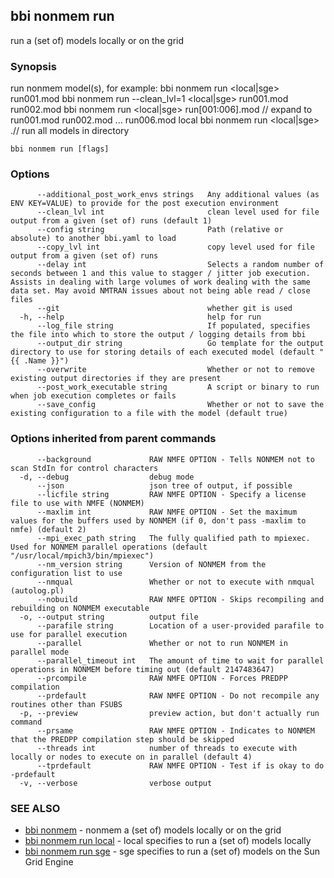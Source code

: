 ## bbi nonmem run

run a (set of) models locally or on the grid

### Synopsis

run nonmem model(s), for example: 
bbi nonmem run <local|sge> run001.mod
bbi nonmem run  --clean_lvl=1 <local|sge> run001.mod run002.mod
bbi nonmem run <local|sge> run[001:006].mod // expand to run001.mod run002.mod ... run006.mod local
bbi nonmem run <local|sge> .// run all models in directory
 

```
bbi nonmem run [flags]
```

### Options

```
      --additional_post_work_envs strings   Any additional values (as ENV KEY=VALUE) to provide for the post execution environment
      --clean_lvl int                       clean level used for file output from a given (set of) runs (default 1)
      --config string                       Path (relative or absolute) to another bbi.yaml to load
      --copy_lvl int                        copy level used for file output from a given (set of) runs
      --delay int                           Selects a random number of seconds between 1 and this value to stagger / jitter job execution. Assists in dealing with large volumes of work dealing with the same data set. May avoid NMTRAN issues about not being able read / close files
      --git                                 whether git is used
  -h, --help                                help for run
      --log_file string                     If populated, specifies the file into which to store the output / logging details from bbi
      --output_dir string                   Go template for the output directory to use for storing details of each executed model (default "{{ .Name }}")
      --overwrite                           Whether or not to remove existing output directories if they are present
      --post_work_executable string         A script or binary to run when job execution completes or fails
      --save_config                         Whether or not to save the existing configuration to a file with the model (default true)
```

### Options inherited from parent commands

```
      --background             RAW NMFE OPTION - Tells NONMEM not to scan StdIn for control characters
  -d, --debug                  debug mode
      --json                   json tree of output, if possible
      --licfile string         RAW NMFE OPTION - Specify a license file to use with NMFE (NONMEM)
      --maxlim int             RAW NMFE OPTION - Set the maximum values for the buffers used by NONMEM (if 0, don't pass -maxlim to nmfe) (default 2)
      --mpi_exec_path string   The fully qualified path to mpiexec. Used for NONMEM parallel operations (default "/usr/local/mpich3/bin/mpiexec")
      --nm_version string      Version of NONMEM from the configuration list to use
      --nmqual                 Whether or not to execute with nmqual (autolog.pl)
      --nobuild                RAW NMFE OPTION - Skips recompiling and rebuilding on NONMEM executable
  -o, --output string          output file
      --parafile string        Location of a user-provided parafile to use for parallel execution
      --parallel               Whether or not to run NONMEM in parallel mode
      --parallel_timeout int   The amount of time to wait for parallel operations in NONMEM before timing out (default 2147483647)
      --prcompile              RAW NMFE OPTION - Forces PREDPP compilation
      --prdefault              RAW NMFE OPTION - Do not recompile any routines other than FSUBS
  -p, --preview                preview action, but don't actually run command
      --prsame                 RAW NMFE OPTION - Indicates to NONMEM that the PREDPP compilation step should be skipped
      --threads int            number of threads to execute with locally or nodes to execute on in parallel (default 4)
      --tprdefault             RAW NMFE OPTION - Test if is okay to do -prdefault
  -v, --verbose                verbose output
```

### SEE ALSO

* [bbi nonmem](bbi_nonmem.md)	 - nonmem a (set of) models locally or on the grid
* [bbi nonmem run local](bbi_nonmem_run_local.md)	 - local specifies to run a (set of) models locally
* [bbi nonmem run sge](bbi_nonmem_run_sge.md)	 - sge specifies to run a (set of) models on the Sun Grid Engine

